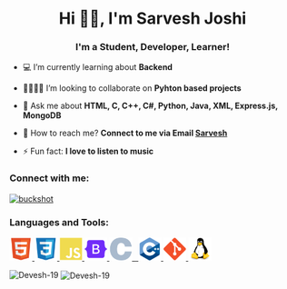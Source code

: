 <h1 align="center">Hi 👋🏻, I'm Sarvesh Joshi</h1>
<h3 align="center">I'm a Student, Developer, Learner!</h3>


- 💻 I’m currently learning about **Backend**

- 🤜🏻🤛🏻 I’m looking to collaborate on **Pyhton based projects**

- 💬 Ask me about **HTML, C, C++, C#, Python, Java, XML, Express.js, MongoDB**

- 📧 How to reach me? **Connect to me via Email [Sarvesh](mailto:190330218@klh.edu.in)**

- ⚡ Fun fact: **I love to listen to music**

<p align="left">
<h3 align="left">Connect with me:</h3>
<a href="https://www.codechef.com/users/sarvesh0517" target="blank"><img align="center" src="https://pbs.twimg.com/profile_images/1347119566623711232/WmTasleL_400x400.jpg" alt="buckshot" height="30" width="40" /> </a>
</p>

<h3 align="left">Languages and Tools:</h3>
<p align="left">  
    <a href="https://www.w3.org/html/" target="_blank"> 
        <code><img src="https://raw.githubusercontent.com/devicons/devicon/master/icons/html5/html5-original.svg" alt="html5" width="40" height="40"/></code> 
    </a>  
    <a href="https://www.w3schools.com/css/" target="_blank"> 
        <code><img src="https://raw.githubusercontent.com/devicons/devicon/master/icons/css3/css3-original.svg" alt="css3" width="40" height="40"/></code>  
    </a> 
    <a href="https://developer.mozilla.org/en-US/docs/Web/JavaScript" target="_blank"> 
        <code><img src="https://raw.githubusercontent.com/devicons/devicon/master/icons/javascript/javascript-plain.svg" alt="javascript" width="40" height="40"/></code>  
    </a>
    <a href="https://getbootstrap.com" target="_blank"> 
        <code><img src="https://raw.githubusercontent.com/devicons/devicon/master/icons/bootstrap/bootstrap-plain.svg" alt="bootstrap" width="40" height="40"/></code>  
    </a> 
    <a href="https://www.cprogramming.com/" target="_blank"> 
        <code><img src="https://raw.githubusercontent.com/devicons/devicon/master/icons/c/c-original.svg" alt="c" width="40" height="40"/> </code> 
    </a> 
    <a href="https://www.w3schools.com/cpp/" target="_blank"> 
        <code><img src="https://raw.githubusercontent.com/devicons/devicon/master/icons/cplusplus/cplusplus-original.svg" alt="cplusplus" width="40" height="40"/></code>  
    </a>
    <a href="https://git-scm.com/" target="_blank"> 
        <code><img src="https://raw.githubusercontent.com/devicons/devicon/master/icons/git/git-original.svg" alt="git" width="40" height="40"/></code>  
    </a> 
    <a href="https://www.linux.org/" target="_blank"> 
        <code><img src="https://raw.githubusercontent.com/devicons/devicon/master/icons/linux/linux-original.svg" alt="linux" width="40" height="40"/></code>  
    </a> 
</p>

<p><img align="left" src="https://github-readme-stats.vercel.app/api/top-langs/?username=Sarvesh-Joshi&layout=compact&theme=midnight-purple" alt="Devesh-19" /></p>
<p>&nbsp;<img align="center" src="https://github-readme-stats.vercel.app/api?username=Sarvesh-Joshi&show_icons=true&theme=midnight-purple" alt="Devesh-19" /></p>
